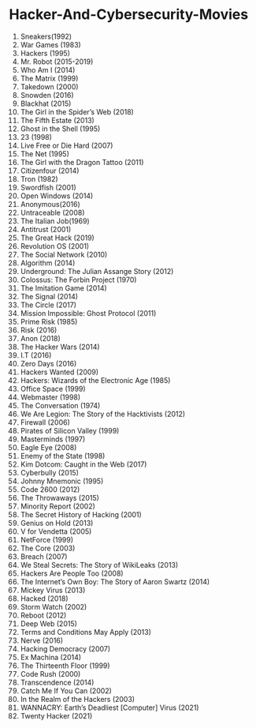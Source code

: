 # Hacker-And-Cybersecurity-Movies

1. Sneakers(1992)
2. War Games (1983)
3. Hackers (1995)
4. Mr. Robot (2015-2019)
5. Who Am I (2014)
6. The Matrix (1999)
7. Takedown (2000)
8. Snowden (2016)
9. Blackhat (2015)
10. The Girl in the Spider’s Web (2018)
11. The Fifth Estate (2013)
12. Ghost in the Shell (1995)
13. 23 (1998)
14. Live Free or Die Hard (2007)
15. The Net (1995)
16. The Girl with the Dragon Tattoo (2011)
17. Citizenfour (2014)
18. Tron (1982)
19. Swordfish (2001)
20. Open Windows (2014)
21. Anonymous(2016)
22. Untraceable (2008)
23. The Italian Job(1969)
24. Antitrust (2001)
25. The Great Hack (2019)
26. Revolution OS (2001)
27. The Social Network (2010)
28. Algorithm (2014)
29. Underground: The Julian Assange Story (2012)
30. Colossus: The Forbin Project (1970)
31. The Imitation Game (2014)
32. The Signal (2014)
33. The Circle (2017)
34. Mission Impossible: Ghost Protocol (2011)
35. Prime Risk (1985)
36. Risk (2016)
37. Anon (2018)
38. The Hacker Wars (2014)
39. I.T (2016)
40. Zero Days (2016)
41. Hackers Wanted (2009)
42. Hackers: Wizards of the Electronic Age (1985)
43. Office Space (1999)
44. Webmaster (1998)
45. The Conversation (1974)
46. We Are Legion: The Story of the Hacktivists (2012)
47. Firewall (2006)
48. Pirates of Silicon Valley (1999)
49. Masterminds (1997)
50. Eagle Eye (2008)
51. Enemy of the State (1998)
52. Kim Dotcom: Caught in the Web (2017)
53. Cyberbully (2015)
54. Johnny Mnemonic (1995)
55. Code 2600 (2012)
56. The Throwaways (2015)
57. Minority Report (2002)
58. The Secret History of Hacking (2001)
59. Genius on Hold (2013)
60. V for Vendetta (2005)
61. NetForce (1999)
62. The Core (2003)
63. Breach (2007)
64. We Steal Secrets: The Story of WikiLeaks (2013)
65. Hackers Are People Too (2008)
66. The Internet’s Own Boy: The Story of Aaron Swartz (2014)
67. Mickey Virus (2013)
68. Hacked (2018)
69. Storm Watch (2002)
70. Reboot (2012)
71. Deep Web (2015)
72. Terms and Conditions May Apply (2013)
73. Nerve (2016)
74. Hacking Democracy (2007)
75. Ex Machina (2014)
76. The Thirteenth Floor (1999)
77. Code Rush (2000)
78. Transcendence (2014)
79. Catch Me If You Can (2002)
80. In the Realm of the Hackers (2003)
81. WANNACRY: Earth’s Deadliest [Computer] Virus (2021)
82. Twenty Hacker (2021)
